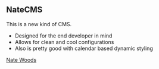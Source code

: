 ## NateCMS

This is a new kind of CMS.

* Designed for the end developer in mind
* Allows for clean and cool configurations
* Also is pretty good with calendar based dynamic styling

[Nate Woods](http://google.com)